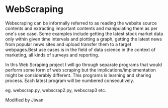 WebScraping
===========

Webscraping can be informally referred to as reading the website source contents and extracting important contents and manipulating them as per one's use case. Some examples include getting the latest stock market data only within given time intervals and plotting a graph, getting the latest news from popular news sites and upload transfer them to a target webpages.Best use cases is in the field of data science in the context of marketing, all kinds of surveys and reporting.

In this Web Scraping project I will go through separate programs that would perform some form of web scraping but the implications/implementation might be considerably different.
This programs is learning and sharing process. Each latest program will be numbered consecutively.

eg. webscrap.py, webscrap2.py, webscrap3 etc.

Modified by Jiwan
 

